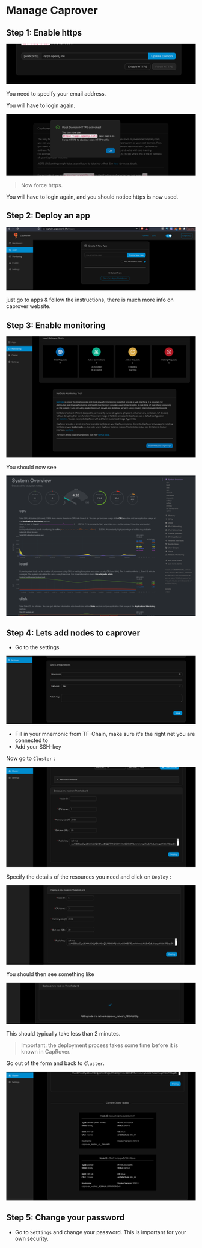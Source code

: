 # Manage Caprover

## Step 1: Enable https

![](img/enable_https_caprover.png)

You need to specify your email address.

You will have to login again.

![](img/caprover_https_activated.png)

> Now force https.

You will have to login again, and you should notice https is now used.

## Step 2: Deploy an app

![](img/deploy_app_caprover1.png)

just go to apps & follow the instructions, there is much more info on caprover website.


## Step 3: Enable monitoring

![](img/caprover_monitoring_start_.png)

You should now see

![](img/caprover_monitoring_2_.png)

## Step 4: Lets add nodes to caprover

- Go to the settings

![](img/caprover_cluster.png)

- Fill in your mnemonic from TF-Chain, make sure it's the right net you are connected to
- Add your SSH-key

Now go to `Cluster` :

![](img/cluster_add_nodes.png)

Specify the details of the resources you need and click on `Deploy` :

![](img/cluster_caprover_details.png)

You should then see something like

![](img/caprover_add_node2.png)

This should typically take less than 2 minutes.

> Important: the deployment process takes some time before it is known in CapRover.

Go out of the form and back to `Cluster`. 

![](img/cluster_added_caprover.png)

## Step 5: Change your password

- Go to `Settings` and change your password. This is important for your own security.   